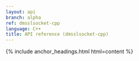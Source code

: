 ```yaml
---
layout: api
branch: alpha
ref: dmsslsocket-cpp
language: C++
title: API reference (dmsslsocket-cpp)
---
```

{% include anchor_headings.html html=content %}